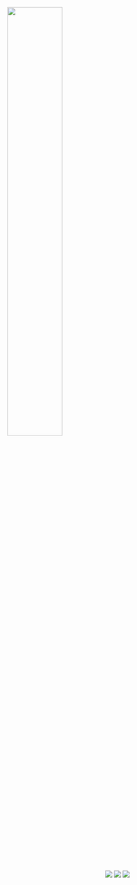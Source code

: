 <a href="https://12jeef.github.io/"><img src="./readme/banner.svg" width="50%"></a>

<div align="center">
    <a href="https://www.linkedin.com/in/jeffrey-fan-5b4769284/"><img src="https://img.shields.io/badge/LinkedIn-white?logo=linkedin&logoColor=black&style=for-the-badge"></a>
    <a href="https://12jeef.github.io/"><img src="https://img.shields.io/badge/Website-white?logo=vercel&logoColor=black&style=for-the-badge"></a>
    <a href="https://www.youtube.com/@jeef5269"><img src="https://img.shields.io/badge/Youtube-white?logo=youtube&logoColor=black&style=for-the-badge"></a>
</div>
